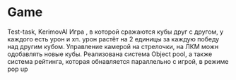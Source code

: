 # Game
 Test-task, KerimovAI
Игра , в которой сражаются кубы друг с другом, у каждого есть урон и хп. урон растёт на 2 единицы за каждую победу над другим кубом. Управление камерой на стрелочки, на ЛКМ можн одобавлять новые кубы. Реализована система Object pool, а также система рейтинга, которая обнавляется параллельно с игрой, в режиме pop up
